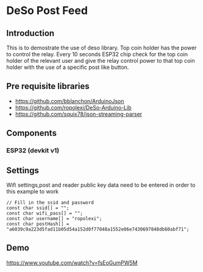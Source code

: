 # DeSo Post Feed

## Introduction
This is to demostrate the use of deso library. 
Top coin holder has the power to control the relay. Every 10 seconds ESP32 chip check for the top coin holder of the relevant user and give the relay control power to that top coin holder with the use of a specific post like button.

## Pre requisite libraries
- https://github.com/bblanchon/ArduinoJson
- https://github.com/ropolexi/DeSo-Arduino-Lib
- https://github.com/squix78/json-streaming-parser


## Components
### ESP32 (devkit v1)

## Settings

Wifi settings,post and reader public key data need to be entered in order to this example to work

```
// Fill in the ssid and password
const char ssid[] = "";
const char wifi_pass[] = "";
const char username[] = "ropolexi";
const char postHash[] = "a6039c9a223d5fad11b05d54a152d0f77048a1552e06e7430697848db60abf71";
```

## Demo
https://www.youtube.com/watch?v=fsEoGumPW5M


